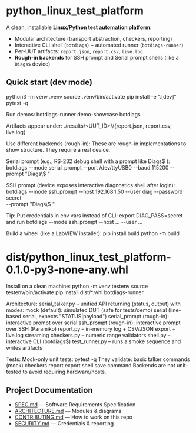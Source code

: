 # python_linux_test_platform

A clean, installable **Linux/Python test automation platform**:
- Modular architecture (transport abstraction, checkers, reporting)
- Interactive CLI shell (`botdiags`) + automated runner (`botdiags-runner`)
- Per-UUT artifacts: `report.json`, `report.csv`, `live.log`
- **Rough-in backends** for SSH prompt and Serial prompt shells (like a `Diags$` device)

## Quick start (dev mode)

python3 -m venv .venv
source .venv/bin/activate
pip install -e ".[dev]"
pytest -q

Run demos:
botdiags-runner
demo-showcase
botdiags

Artifacts appear under:
./results/<UUT_ID>/<SESSION>/{report.json, report.csv, live.log}

Use different backends (rough-in):
These are rough-in implementations to show structure. They require a real device.

Serial prompt (e.g., RS-232 debug shell with a prompt like Diags$ ):
botdiags --mode serial_prompt --port /dev/ttyUSB0 --baud 115200 --prompt "Diags\\$ "

SSH prompt (device exposes interactive diagnostics shell after login):
botdiags --mode ssh_prompt --host 192.168.1.50 --user diag --password secret \
         --prompt "Diags\\$ "

Tip: Put credentials in env vars instead of CLI:
export DIAG_PASS=secret and run botdiags --mode ssh_prompt --host ... --user ...

Build a wheel (like a LabVIEW installer):
pip install build
python -m build
# dist/python_linux_test_platform-0.1.0-py3-none-any.whl

Install on a clean machine:
python -m venv testenv
source testenv/bin/activate
pip install dist/*.whl
botdiags-runner

Architecture:
serial_talker.py – unified API returning (status, output) with modes:
    mock (default): simulated DUT (safe for tests/demo)
    serial (line-based serial, expects "STATUS|payload")
    serial_prompt (rough-in): interactive prompt over serial
    ssh_prompt (rough-in): interactive prompt over SSH (Paramiko)
report.py – in-memory log + CSV/JSON export + live.log streaming
checkers.py – numeric range validators
shell.py – interactive CLI (botdiags$)
test_runner.py – runs a smoke sequence and writes artifacts

Tests:
Mock-only unit tests:
    pytest -q
They validate:
    basic talker commands (mock)
    checkers
    report export
    shell save command
    Backends are not unit-tested to avoid requiring hardware/hosts.

## Project Documentation
- [SPEC.md](SPEC.md) — Software Requirements Specification
- [ARCHITECTURE.md](ARCHITECTURE.md) — Modules & diagrams
- [CONTRIBUTING.md](CONTRIBUTING.md) — How to work on this repo
- [SECURITY.md](SECURITY.md) — Credentials & reporting